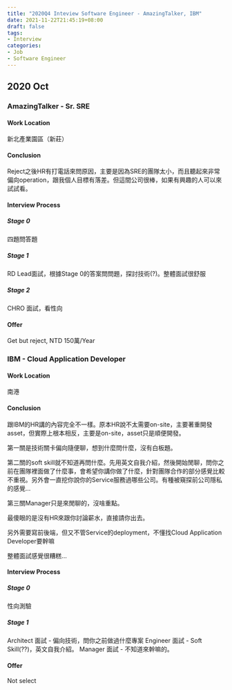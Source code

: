```yaml
---
title: "2020Q4 Inteview Software Engineer - AmazingTalker, IBM"
date: 2021-11-22T21:45:19+08:00
draft: false
tags:
- Interview
categories:
- Job
- Software Engineer
---
```


## 2020 Oct

### AmazingTalker - Sr. SRE

#### Work Location
新北產業園區（新莊）

#### Conclusion
Reject之後HR有打電話來問原因，主要是因為SRE的團隊太小，而且聽起來非常偏向operation，跟我個人目標有落差。但這間公司很棒，如果有興趣的人可以來試試看。

#### Interview Process

##### Stage 0
四題問答題

##### Stage 1
RD Lead面試，根據Stage 0的答案問問題，探討技術(?)。整體面試很舒服

##### Stage 2
CHRO 面試，看性向

#### Offer
Get but reject, NTD 150萬/Year


### IBM - Cloud Application Developer

#### Work Location
南港

#### Conclusion
跟IBM的HR講的內容完全不一樣。原本HR說不太需要on-site，主要著重開發asset，但實際上根本相反，主要是on-site，asset只是順便開發。

第一關是技術關卡偏向隨便聊，想到什麼問什麼，沒有白板題。

第二關的soft skill就不知道再問什麼。先用英文自我介紹，然後開始閒聊，問你之前在團隊裡面做了什麼事，會希望你講你做了什麼，針對團隊合作的部分感覺比較不重視。另外會一直挖你說你的Service服務過哪些公司。有種被窺探前公司隱私的感覺...

第三關Manager只是來閒聊的，沒啥重點。

最傻眼的是沒有HR來跟你討論薪水，直接請你出去。

另外需要寫前後端，但又不管Service的deployment，不懂找Cloud Application Developer要幹嘛

整體面試感覺很糟糕...

#### Interview Process

##### Stage 0
性向測驗

##### Stage 1
Architect 面試 - 偏向技術，問你之前做過什麼專案
Engineer 面試 - Soft Skill(??)，英文自我介紹。
Manager 面試 - 不知道來幹嘛的。

#### Offer
Not select